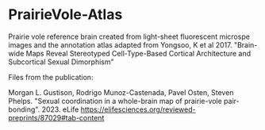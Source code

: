 # PrairieVole-Atlas

Prairie vole reference brain created from light-sheet fluorescent microspe images and the annotation atlas adapted from Yongsoo, K et al 2017. "Brain-wide Maps Reveal Stereotyped Cell-Type-Based 
Cortical Architecture and Subcortical Sexual Dimorphism"

Files from the publication:

Morgan L. Gustison, Rodrigo Munoz-Castenada, Pavel Osten, Steven Phelps. "Sexual coordination in a whole-brain map of prairie-vole pair-bonding". 2023. eLife
https://elifesciences.org/reviewed-preprints/87029#tab-content

